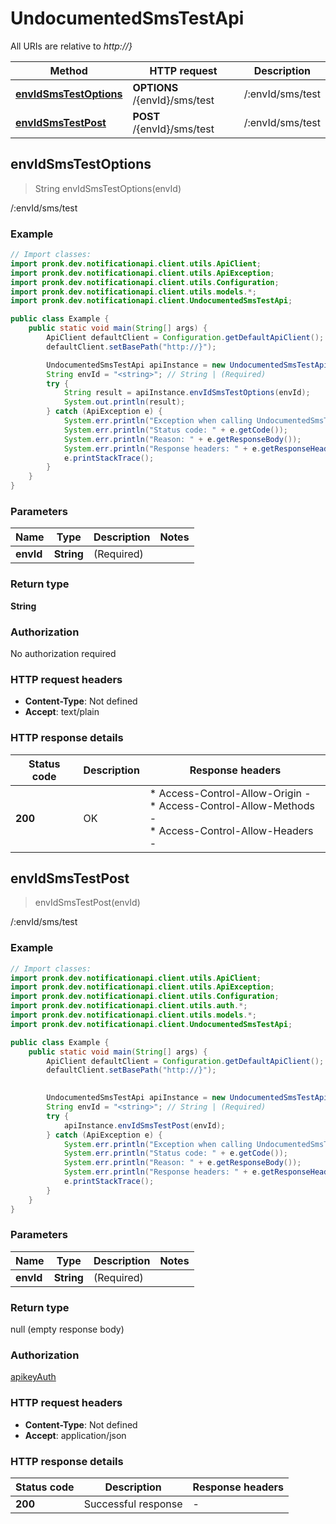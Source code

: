 # UndocumentedSmsTestApi

All URIs are relative to *http://}*

| Method | HTTP request | Description |
|------------- | ------------- | -------------|
| [**envIdSmsTestOptions**](UndocumentedSmsTestApi.md#envIdSmsTestOptions) | **OPTIONS** /{envId}/sms/test | /:envId/sms/test |
| [**envIdSmsTestPost**](UndocumentedSmsTestApi.md#envIdSmsTestPost) | **POST** /{envId}/sms/test | /:envId/sms/test |



## envIdSmsTestOptions

> String envIdSmsTestOptions(envId)

/:envId/sms/test

### Example

```java
// Import classes:
import pronk.dev.notificationapi.client.utils.ApiClient;
import pronk.dev.notificationapi.client.utils.ApiException;
import pronk.dev.notificationapi.client.utils.Configuration;
import pronk.dev.notificationapi.client.utils.models.*;
import pronk.dev.notificationapi.client.UndocumentedSmsTestApi;

public class Example {
    public static void main(String[] args) {
        ApiClient defaultClient = Configuration.getDefaultApiClient();
        defaultClient.setBasePath("http://}");

        UndocumentedSmsTestApi apiInstance = new UndocumentedSmsTestApi(defaultClient);
        String envId = "<string>"; // String | (Required) 
        try {
            String result = apiInstance.envIdSmsTestOptions(envId);
            System.out.println(result);
        } catch (ApiException e) {
            System.err.println("Exception when calling UndocumentedSmsTestApi#envIdSmsTestOptions");
            System.err.println("Status code: " + e.getCode());
            System.err.println("Reason: " + e.getResponseBody());
            System.err.println("Response headers: " + e.getResponseHeaders());
            e.printStackTrace();
        }
    }
}
```

### Parameters


| Name | Type | Description  | Notes |
|------------- | ------------- | ------------- | -------------|
| **envId** | **String**| (Required)  | |

### Return type

**String**

### Authorization

No authorization required

### HTTP request headers

- **Content-Type**: Not defined
- **Accept**: text/plain


### HTTP response details
| Status code | Description | Response headers |
|-------------|-------------|------------------|
| **200** | OK |  * Access-Control-Allow-Origin -  <br>  * Access-Control-Allow-Methods -  <br>  * Access-Control-Allow-Headers -  <br>  |


## envIdSmsTestPost

> envIdSmsTestPost(envId)

/:envId/sms/test

### Example

```java
// Import classes:
import pronk.dev.notificationapi.client.utils.ApiClient;
import pronk.dev.notificationapi.client.utils.ApiException;
import pronk.dev.notificationapi.client.utils.Configuration;
import pronk.dev.notificationapi.client.utils.auth.*;
import pronk.dev.notificationapi.client.utils.models.*;
import pronk.dev.notificationapi.client.UndocumentedSmsTestApi;

public class Example {
    public static void main(String[] args) {
        ApiClient defaultClient = Configuration.getDefaultApiClient();
        defaultClient.setBasePath("http://}");
        

        UndocumentedSmsTestApi apiInstance = new UndocumentedSmsTestApi(defaultClient);
        String envId = "<string>"; // String | (Required) 
        try {
            apiInstance.envIdSmsTestPost(envId);
        } catch (ApiException e) {
            System.err.println("Exception when calling UndocumentedSmsTestApi#envIdSmsTestPost");
            System.err.println("Status code: " + e.getCode());
            System.err.println("Reason: " + e.getResponseBody());
            System.err.println("Response headers: " + e.getResponseHeaders());
            e.printStackTrace();
        }
    }
}
```

### Parameters


| Name | Type | Description  | Notes |
|------------- | ------------- | ------------- | -------------|
| **envId** | **String**| (Required)  | |

### Return type

null (empty response body)

### Authorization

[apikeyAuth](../README.md#apikeyAuth)

### HTTP request headers

- **Content-Type**: Not defined
- **Accept**: application/json


### HTTP response details
| Status code | Description | Response headers |
|-------------|-------------|------------------|
| **200** | Successful response |  -  |

